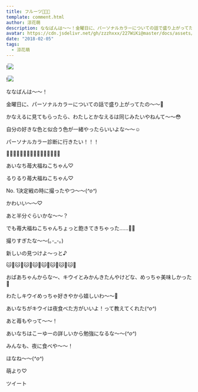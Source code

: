 ```yaml
---
title: フルーツ🍓🐱🍊
template: comment.html
author: 涼花萌
description: ななばんは〜〜！金曜日に、パーソナルカラーについての話で盛り上がってたの〜〜🤗かなえるに見てもらったら、わたしとかなえるは同じみたいやねんて〜〜😳自分...
avatar: https://cdn.jsdelivr.net/gh/zzzhxxx/227WiKi@master/docs/assets/photo/avatar/moe.jpg
date: "2018-02-05"
tags:
  - 涼花萌
---
```


!![](https://cdn.jsdelivr.net/gh/227WiKi/227WiKi-image@master/blog-image/moe-2018-02-05_1.jpg)

!![](https://cdn.jsdelivr.net/gh/227WiKi/227WiKi-image@master/blog-image/moe-2018-02-05_2.jpg)







ななばんは〜〜！






金曜日に、パーソナルカラーについての話で盛り上がってたの〜〜🤗





かなえるに見てもらったら、わたしとかなえるは同じみたいやねんて〜〜😳





自分の好きな色と似合う色が一緒やったらいいよな〜〜☺️








パーソナルカラー診断に行きたい！！！












🍓🐱🍓🐱🍓🐱🍓🐱🍓🐱🍓🐱🍓🐱🍓🐱




あいなち苺大福ねこちゃん♡









るりるり苺大福ねこちゃん♡







No. 1決定戦の時に撮ったやつ〜〜(*^o^*)






かわいい〜〜♡





あと半分ぐらいかな〜〜？






でも苺大福ねこちゃんちょっと飽きてきちゃった……🍓🐱




撮りすぎたな〜〜(｡-_-｡)





新しいの見つけよ〜っと♪






🐱🍓🐱🍓🐱🍓🐱🍓🐱🍓🐱🍓🐱🍓🐱🍓
















おばあちゃんからな〜、キウイとみかんきたんやけどな、めっちゃ美味しかった🍊





わたしキウイめっちゃ好きやから嬉しいわ〜〜🍊




あいなちがキウイは夜食べた方がいいよ！って教えてくれた(*^o^*)




あと苺もやって〜〜！





あいなちはこーゆーの詳しいから勉強になるな〜〜(*^o^*)




みんなも、夜に食べや〜〜！









ほなね〜〜(*^o^*)



萌より♡


ツイート



